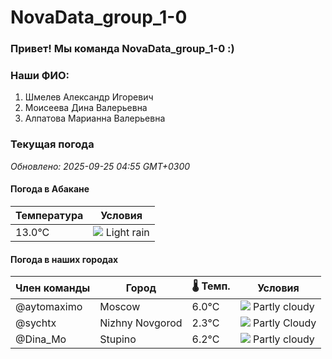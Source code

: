 # NovaData_group_1-0
### Привет! Мы команда NovaData_group_1-0 :)

### Наши ФИО:
1. Шмелев Александр Игоревич
2. Моисеева Дина Валерьевна
3. Алпатова Марианна Валерьевна

### Текущая погода
<!-- WEATHER:START -->
_Обновлено: 2025-09-25 04:55 GMT+0300_

#### Погода в Абакане

| Температура | Условия |
|-------------|----------|
| 13.0°C     | ![](https://cdn.weatherapi.com/weather/64x64/day/296.png) Light rain |

#### Погода в наших городах

| Член команды  | Город               | 🌡️ Темп.  | Условия          |
|---------------|---------------------|-----------|--------------------|
| @aytomaximo    | Moscow              |    6.0°C | ![](https://cdn.weatherapi.com/weather/64x64/night/116.png) Partly cloudy |
| @sychtx        | Nizhny Novgorod     |    2.3°C | ![](https://cdn.weatherapi.com/weather/64x64/night/116.png) Partly Cloudy |
| @Dina_Mo       | Stupino             |    6.2°C | ![](https://cdn.weatherapi.com/weather/64x64/night/116.png) Partly cloudy |

<!-- WEATHER:END -->
